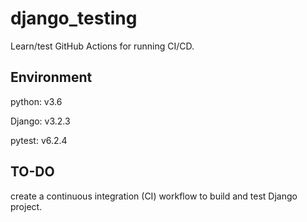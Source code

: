 # django_testing

Learn/test GitHub Actions for running CI/CD.

## Environment

python: v3.6

Django: v3.2.3

pytest: v6.2.4

## TO-DO
create a continuous integration (CI) workflow to build and test Django project.
